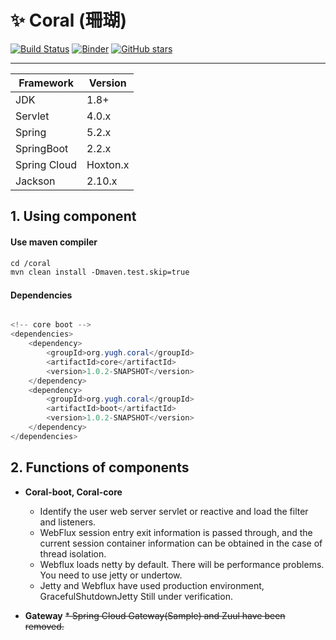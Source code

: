# :sparkles: Coral (珊瑚) 

[![Build Status](https://travis-ci.org/yugenhai/coral.svg?branch=master)](https://travis-ci.org/yugenhai/coral)
[![Binder](https://mybinder.org/badge_logo.svg)](https://mybinder.org/v2/gh/yugenhai/coral.git/master)
[![GitHub stars](https://img.shields.io/github/stars/yugenhai/coral)](https://github.com/yugenhai/coral/stargazers)

------

| Framework    | Version   |
| ------------ | --------- |
| JDK          | 1.8+      |
| Servlet      | 4.0.x     |
| Spring       | 5.2.x     |
| SpringBoot   | 2.2.x     |
| Spring Cloud | Hoxton.x  |
| Jackson      | 2.10.x    |


## 1. Using component

#### Use maven compiler

```html
cd /coral
mvn clean install -Dmaven.test.skip=true

```
#### Dependencies

```java

<!-- core boot -->
<dependencies>
    <dependency>
        <groupId>org.yugh.coral</groupId>
        <artifactId>core</artifactId>
        <version>1.0.2-SNAPSHOT</version>
    </dependency>
    <dependency>
        <groupId>org.yugh.coral</groupId>
        <artifactId>boot</artifactId>
        <version>1.0.2-SNAPSHOT</version>
    </dependency>
</dependencies>

```

## 2. Functions of components

* **Coral-boot, Coral-core** 
    * Identify the user web server servlet or reactive and load the filter and listeners.
    * WebFlux session entry exit information is passed through, and the current session container information can be obtained in the case of thread isolation.
    * Webflux loads netty by default. There will be performance problems. You need to use jetty or undertow.
    * Jetty and Webflux have used production environment, GracefulShutdownJetty Still under verification.


* **Gateway** 
    ~~* Spring Cloud Gateway(Sample) and Zuul have been removed.~~